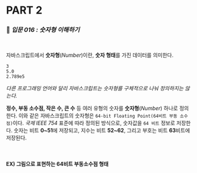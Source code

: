 # PART 2

###  :pencil: ***입문 016 :  숫자형 이해하기***

<br>

자바스크립트에서 **숫자형**(*Number*)이란, **숫자 형태**를 가진 데이터를 의미한다.

```
3
5.0
2.789e5
```

_다른 프로그래밍 언어와 달리 자바스크립트는 숫자형를 구체적으로 나눠 정의하지는 않는다._

**정수, 부동 소수점, 작은 수, 큰 수** 등 여러 유형의 숫자를 **숫자형**(*Number*) 하나로 정의한다. 이와 같은 자바스크립트의 숫자형은 `64-bit Floating Point(64비트 부동 소수점)`이다. _국제 IEEE 754_ 표준에 따라 정의된 방식으로, 숫자값을 `64 비트` 정보로 저장한다. 숫자는 비트 **0~51**에 저장되고, 지수는 비트 **52~62**, 그리고 부호는 비트 **63**비트에 저장된다.

<br>

#### EX) 그림으로 표현하는 64비트 부동소수점 형태

  

